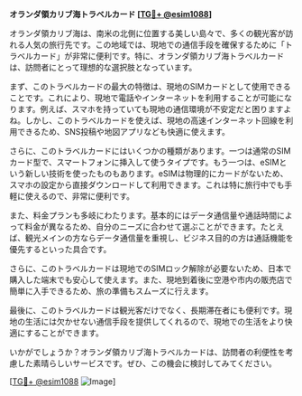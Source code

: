 **オランダ領カリブ海トラベルカード [[TG💪+ @esim1088](https://t.me/s/esim1088)]**

オランダ領カリブ海は、南米の北側に位置する美しい島々で、多くの観光客が訪れる人気の旅行先です。この地域では、現地での通信手段を確保するために「トラベルカード」が非常に便利です。特に、オランダ領カリブ海トラベルカードは、訪問者にとって理想的な選択肢となっています。

まず、このトラベルカードの最大の特徴は、現地のSIMカードとして使用できることです。これにより、現地で電話やインターネットを利用することが可能になります。例えば、スマホを持っていても現地の通信環境が不安定だと困りますよね。しかし、このトラベルカードを使えば、現地の高速インターネット回線を利用できるため、SNS投稿や地図アプリなども快適に使えます。

さらに、このトラベルカードにはいくつかの種類があります。一つは通常のSIMカード型で、スマートフォンに挿入して使うタイプです。もう一つは、eSIMという新しい技術を使ったものもあります。eSIMは物理的にカードがないため、スマホの設定から直接ダウンロードして利用できます。これは特に旅行中でも手軽に使えるので、非常に便利です。

また、料金プランも多岐にわたります。基本的にはデータ通信量や通話時間によって料金が異なるため、自分のニーズに合わせて選ぶことができます。たとえば、観光メインの方ならデータ通信量を重視し、ビジネス目的の方は通話機能を優先するといった具合です。

さらに、このトラベルカードは現地でのSIMロック解除が必要ないため、日本で購入した端末でも安心して使えます。また、現地到着後に空港や市内の販売店で簡単に入手できるため、旅の準備もスムーズに行えます。

最後に、このトラベルカードは観光客だけでなく、長期滞在者にも便利です。現地の生活には欠かせない通信手段を提供してくれるので、現地での生活をより快適にすることができます。

いかがでしょうか？オランダ領カリブ海トラベルカードは、訪問者の利便性を考慮した素晴らしいサービスです。ぜひ、この機会に検討してみてください。

[[TG💪+ @esim1088](https://t.me/s/esim1088) ![Image](https://i.postimg.cc/Y0z9fWf4/image.png)]